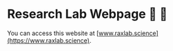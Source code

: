 # Research Lab Webpage :notebook: :rocket:

You can access this website at [www.raxlab.science](https://www.raxlab.science).

